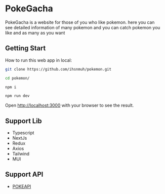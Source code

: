 # PokeGacha

PokeGacha is a website for those of you who like pokemon. here you can see detailed information of many pokemon and you can catch pokemon you like and as many as you want

## Getting Start

How to run this web app in local:

```bash
git clone https://github.com/ihsnmuh/pokemon.git

cd pokemon/

npm i

npm run dev

```

Open [http://localhost:3000](http://localhost:3000) with your browser to see the result.

## Support Lib

- Typescript
- NextJs
- Redux
- Axios
- Tailwind
- MUI

## Support API

- [POKEAPI](https://pokeapi.co/)

